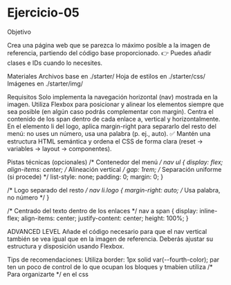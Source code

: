 # Ejercicio-05
Objetivo

Crea una página web que se parezca lo máximo posible a la imagen de referencia, partiendo del código base proporcionado.
👉 Puedes añadir clases e IDs cuando lo necesites.

Materiales
Archivos base en ./starter/
Hoja de estilos en ./starter/css/
Imágenes en ./starter/img/

Requisitos
Solo implementa la navegación horizontal (nav) mostrada en la imagen.
Utiliza Flexbox para posicionar y alinear los elementos siempre que sea posible
(en algún caso podrás complementar con margin).
Centra el contenido de los span dentro de cada enlace a, vertical y horizontalmente.
En el elemento li del logo, aplica margin-right para separarlo del resto del menú:
no uses un número, usa una palabra (p. ej., auto).
✅ Mantén una estructura HTML semántica y ordena el CSS de forma clara (reset → variables → layout → componentes).

Pistas técnicas (opcionales)
/* Contenedor del menú */
nav ul {
  display: flex;
  align-items: center;   /* Alineación vertical */
  gap: 1rem;             /* Separación uniforme (si procede) */
  list-style: none;
  padding: 0;
  margin: 0;
}

/* Logo separado del resto */
nav li.logo {
  margin-right: auto;    /* Usa palabra, no número */
}

/* Centrado del texto dentro de los enlaces */
nav a span {
  display: inline-flex;
  align-items: center;
  justify-content: center;
  height: 100%;
}

ADVANCED LEVEL
Añade el código necesario para que el nav vertical también se vea igual que en la imagen de referencia.
Deberás ajustar su estructura y disposición usando Flexbox.

Tips de recomendaciones:
Utiliza border: 1px solid var(--fourth-color); par ten un poco de control de lo que ocupan los bloques y tmabien utiliza /* Para organizarte */ en el css

